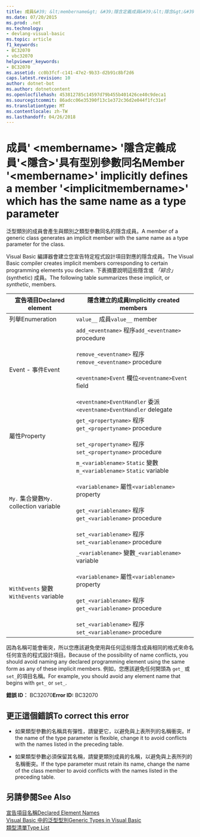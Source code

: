 ```yaml
---
title: 成員&#39; &lt;membername&gt; &#39;隱含定義成員&#39;&lt;隱含&gt;&#39;具有型別參數同名
ms.date: 07/20/2015
ms.prod: .net
ms.technology:
- devlang-visual-basic
ms.topic: article
f1_keywords:
- BC32070
- vbc32070
helpviewer_keywords:
- BC32070
ms.assetid: cc0b3fcf-c141-47e2-9b33-d2b91c8bf2d6
caps.latest.revision: 10
author: dotnet-bot
ms.author: dotnetcontent
ms.openlocfilehash: 453812785c14597d79b455b401426ce40c9deca1
ms.sourcegitcommit: 86adcc06e35390f13c1e372c36d2e044f1fc31ef
ms.translationtype: MT
ms.contentlocale: zh-TW
ms.lasthandoff: 04/26/2018
---
```

# <a name="member-39ltmembernamegt39-implicitly-defines-a-member-39ltimplicitmembernamegt39-which-has-the-same-name-as-a-type-parameter"></a><span data-ttu-id="5ea2f-102">成員&#39; &lt;membername&gt; &#39;隱含定義成員&#39;&lt;隱含&gt;&#39;具有型別參數同名</span><span class="sxs-lookup"><span data-stu-id="5ea2f-102">Member &#39;&lt;membername&gt;&#39; implicitly defines a member &#39;&lt;implicitmembername&gt;&#39; which has the same name as a type parameter</span></span>
<span data-ttu-id="5ea2f-103">泛型類別的成員會產生與類別之類型參數同名的隱含成員。</span><span class="sxs-lookup"><span data-stu-id="5ea2f-103">A member of a generic class generates an implicit member with the same name as a type parameter for the class.</span></span>  
  
 <span data-ttu-id="5ea2f-104">Visual Basic 編譯器會建立您宣告特定程式設計項目對應的隱含成員。</span><span class="sxs-lookup"><span data-stu-id="5ea2f-104">The Visual Basic compiler creates implicit members corresponding to certain programming elements you declare.</span></span> <span data-ttu-id="5ea2f-105">下表摘要說明這些隱含或 *「綜合」*(synthetic) 成員。</span><span class="sxs-lookup"><span data-stu-id="5ea2f-105">The following table summarizes these implicit, or *synthetic*, members.</span></span>  
  
|<span data-ttu-id="5ea2f-106">宣告項目</span><span class="sxs-lookup"><span data-stu-id="5ea2f-106">Declared element</span></span>|<span data-ttu-id="5ea2f-107">隱含建立的成員</span><span class="sxs-lookup"><span data-stu-id="5ea2f-107">Implicitly created members</span></span>|  
|----------------------|--------------------------------|  
|<span data-ttu-id="5ea2f-108">列舉</span><span class="sxs-lookup"><span data-stu-id="5ea2f-108">Enumeration</span></span>|<span data-ttu-id="5ea2f-109">`value__` 成員</span><span class="sxs-lookup"><span data-stu-id="5ea2f-109">`value__` member</span></span>|  
|<span data-ttu-id="5ea2f-110">Event - 事件</span><span class="sxs-lookup"><span data-stu-id="5ea2f-110">Event</span></span>|<span data-ttu-id="5ea2f-111">`add_<eventname>` 程序</span><span class="sxs-lookup"><span data-stu-id="5ea2f-111">`add_<eventname>` procedure</span></span><br /><br /> <span data-ttu-id="5ea2f-112">`remove_<eventname>` 程序</span><span class="sxs-lookup"><span data-stu-id="5ea2f-112">`remove_<eventname>` procedure</span></span><br /><br /> <span data-ttu-id="5ea2f-113">`<eventname>Event` 欄位</span><span class="sxs-lookup"><span data-stu-id="5ea2f-113">`<eventname>Event` field</span></span><br /><br /> <span data-ttu-id="5ea2f-114">`<eventname>EventHandler` 委派</span><span class="sxs-lookup"><span data-stu-id="5ea2f-114">`<eventname>EventHandler` delegate</span></span>|  
|<span data-ttu-id="5ea2f-115">屬性</span><span class="sxs-lookup"><span data-stu-id="5ea2f-115">Property</span></span>|<span data-ttu-id="5ea2f-116">`get_<propertyname>` 程序</span><span class="sxs-lookup"><span data-stu-id="5ea2f-116">`get_<propertyname>` procedure</span></span><br /><br /> <span data-ttu-id="5ea2f-117">`set_<propertyname>` 程序</span><span class="sxs-lookup"><span data-stu-id="5ea2f-117">`set_<propertyname>` procedure</span></span>|  
|<span data-ttu-id="5ea2f-118">`My.` 集合變數</span><span class="sxs-lookup"><span data-stu-id="5ea2f-118">`My.` collection variable</span></span>|<span data-ttu-id="5ea2f-119">`m_<variablename>` `Static` 變數</span><span class="sxs-lookup"><span data-stu-id="5ea2f-119">`m_<variablename>` `Static` variable</span></span><br /><br /> <span data-ttu-id="5ea2f-120">`<variablename>` 屬性</span><span class="sxs-lookup"><span data-stu-id="5ea2f-120">`<variablename>` property</span></span><br /><br /> <span data-ttu-id="5ea2f-121">`get_<variablename>` 程序</span><span class="sxs-lookup"><span data-stu-id="5ea2f-121">`get_<variablename>` procedure</span></span><br /><br /> <span data-ttu-id="5ea2f-122">`set_<variablename>` 程序</span><span class="sxs-lookup"><span data-stu-id="5ea2f-122">`set_<variablename>` procedure</span></span>|  
|<span data-ttu-id="5ea2f-123">`WithEvents` 變數</span><span class="sxs-lookup"><span data-stu-id="5ea2f-123">`WithEvents` variable</span></span>|<span data-ttu-id="5ea2f-124">`_<variablename>` 變數</span><span class="sxs-lookup"><span data-stu-id="5ea2f-124">`_<variablename>` variable</span></span><br /><br /> <span data-ttu-id="5ea2f-125">`<variablename>` 屬性</span><span class="sxs-lookup"><span data-stu-id="5ea2f-125">`<variablename>` property</span></span><br /><br /> <span data-ttu-id="5ea2f-126">`get_<variablename>` 程序</span><span class="sxs-lookup"><span data-stu-id="5ea2f-126">`get_<variablename>` procedure</span></span><br /><br /> <span data-ttu-id="5ea2f-127">`set_<variablename>` 程序</span><span class="sxs-lookup"><span data-stu-id="5ea2f-127">`set_<variablename>` procedure</span></span>|  
  
 <span data-ttu-id="5ea2f-128">因為名稱可能會衝突，所以您應該避免使用與任何這些隱含成員相同的格式來命名任何宣告的程式設計項目。</span><span class="sxs-lookup"><span data-stu-id="5ea2f-128">Because of the possibility of name conflicts, you should avoid naming any declared programming element using the same form as any of these implicit members.</span></span> <span data-ttu-id="5ea2f-129">例如，您應該避免任何開頭為 `get_` 或 `set_`的項目名稱。</span><span class="sxs-lookup"><span data-stu-id="5ea2f-129">For example, you should avoid any element name that begins with `get_` or `set_`.</span></span>  
  
 <span data-ttu-id="5ea2f-130">**錯誤 ID︰** BC32070</span><span class="sxs-lookup"><span data-stu-id="5ea2f-130">**Error ID:** BC32070</span></span>  
  
## <a name="to-correct-this-error"></a><span data-ttu-id="5ea2f-131">更正這個錯誤</span><span class="sxs-lookup"><span data-stu-id="5ea2f-131">To correct this error</span></span>  
  
-   <span data-ttu-id="5ea2f-132">如果類型參數的名稱具有彈性，請變更它，以避免與上表所列的名稱衝突。</span><span class="sxs-lookup"><span data-stu-id="5ea2f-132">If the name of the type parameter is flexible, change it to avoid conflicts with the names listed in the preceding table.</span></span>  
  
-   <span data-ttu-id="5ea2f-133">如果類型參數必須保留其名稱，請變更類別成員的名稱，以避免與上表所列的名稱衝突。</span><span class="sxs-lookup"><span data-stu-id="5ea2f-133">If the type parameter must retain its name, change the name of the class member to avoid conflicts with the names listed in the preceding table.</span></span>  
  
## <a name="see-also"></a><span data-ttu-id="5ea2f-134">另請參閱</span><span class="sxs-lookup"><span data-stu-id="5ea2f-134">See Also</span></span>  
 [<span data-ttu-id="5ea2f-135">宣告項目名稱</span><span class="sxs-lookup"><span data-stu-id="5ea2f-135">Declared Element Names</span></span>](../../visual-basic/programming-guide/language-features/declared-elements/declared-element-names.md)  
 [<span data-ttu-id="5ea2f-136">Visual Basic 中的泛型型別</span><span class="sxs-lookup"><span data-stu-id="5ea2f-136">Generic Types in Visual Basic</span></span>](../../visual-basic/programming-guide/language-features/data-types/generic-types.md)  
 [<span data-ttu-id="5ea2f-137">類型清單</span><span class="sxs-lookup"><span data-stu-id="5ea2f-137">Type List</span></span>](../../visual-basic/language-reference/statements/type-list.md)
